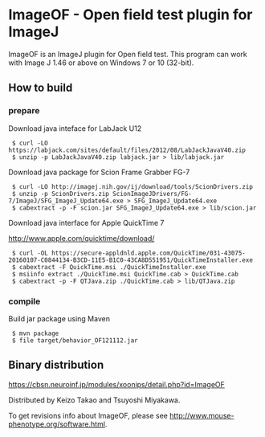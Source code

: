 # ImageOF - Open field test plugin for ImageJ

ImageOF is an ImageJ plugin for Open field test.
This program can work with Image J 1.46 or above on Windows 7 or 10 (32-bit).


## How to build

### prepare
Download java inteface for LabJack U12

```shellscript
 $ curl -LO https://labjack.com/sites/default/files/2012/08/LabJackJavaV40.zip 
 $ unzip -p LabJackJavaV40.zip labjack.jar > lib/labjack.jar
```

Download java package for Scion Frame Grabber FG-7

```shellscript
 $ curl -LO http://imagej.nih.gov/ij/download/tools/ScionDrivers.zip
 $ unzip -p ScionDrivers.zip ScionImageJDrivers/FG-7/ImageJ/SFG_ImageJ_Update64.exe > SFG_ImageJ_Update64.exe
 $ cabextract -p -F scion.jar SFG_ImageJ_Update64.exe > lib/scion.jar 
```

Download java interface for Apple QuickTime 7

http://www.apple.com/quicktime/download/

```shellscript
 $ curl -OL https://secure-appldnld.apple.com/QuickTime/031-43075-20160107-C0844134-B3CD-11E5-B1C0-43CA8D551951/QuickTimeInstaller.exe
 $ cabextract -F QuickTime.msi ./QuickTimeInstaller.exe
 $ msiinfo extract ./QuickTime.msi QuickTime.cab > QuickTime.cab
 $ cabextract -p -F QTJava.zip ./QuickTime.cab > lib/QTJava.zip
```


### compile
Build jar package using Maven

```shcellscript
 $ mvn package
 $ file target/behavior_OF121112.jar
```

## Binary distribution

https://cbsn.neuroinf.jp/modules/xoonips/detail.php?id=ImageOF

Distributed by Keizo Takao and Tsuyoshi Miyakawa.


To get revisions info about ImageOF, please see http://www.mouse-phenotype.org/software.html.


